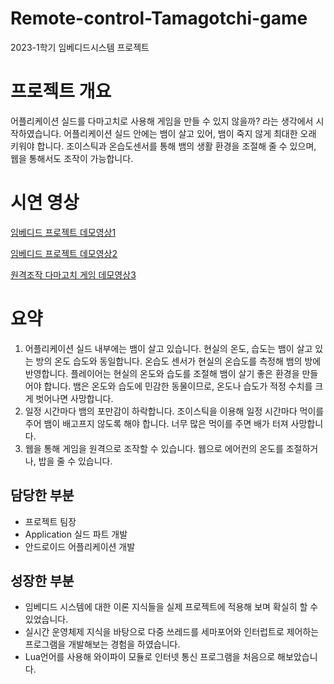 # Remote-control-Tamagotchi-game
2023-1학기 임베디드시스템 프로젝트

# 프로젝트 개요

어플리케이션 실드를 다마고치로 사용해 게임을 만들 수 있지 않을까? 라는 생각에서 시작하였습니다. 어플리케이션 실드 안에는 뱀이 살고 있어, 뱀이 죽지 않게 최대한 오래 키워야 합니다. 조이스틱과 온습도센서를 통해 뱀의 생활 환경을 조절해 줄 수 있으며, 웹을 통해서도 조작이 가능합니다.



# 시연 영상

[임베디드 프로젝트 데모영상1](https://youtu.be/iuyHm3SOQhc?feature=shared)

[임베디드 프로젝트 데모영상2](https://youtu.be/UDHInuoa2qU?feature=shared)

[원격조작 다마고치 게임 데모영상3](https://youtu.be/IBXD-OQsZyE?feature=shared)

# 요약

1. 어플리케이션 실드 내부에는 뱀이 살고 있습니다. 현실의 온도, 습도는 뱀이 살고 있는 방의 온도 습도와 동일합니다. 온습도 센서가 현실의 온습도를 측정해 뱀의 방에 반영합니다. 플레이어는 현실의 온도와 습도를 조절해 뱀이 살기 좋은 환경을 만들어야 합니다. 뱀은 온도와 습도에 민감한 동물이므로, 온도나 습도가 적정 수치를 크게 벗어나면 사망합니다.
2. 일정 시간마다 뱀의 포만감이 하락합니다. 조이스틱을 이용해 일정 시간마다 먹이를 주어 뱀이 배고프지 않도록 해야 합니다. 너무 많은 먹이를 주면 배가 터져 사망합니다.
3. 웹을 통해 게임을 원격으로 조작할 수 있습니다. 웹으로 에어컨의 온도를 조절하거나, 밥을 줄 수 있습니다.

## 담당한 부분

- 프로젝트 팀장
- Application 실드 파트 개발
- 안드로이드 어플리케이션 개발

## 성장한 부분

- 임베디드 시스템에 대한 이론 지식들을 실제 프로젝트에 적용해 보며 확실히 할 수 있었습니다.
- 실시간 운영체제 지식을 바탕으로 다중 쓰레드를 세마포어와 인터럽트로 제어하는 프로그램을 개발해보는 경험을 하였습니다.
- Lua언어를 사용해 와이파이 모듈로 인터넷 통신 프로그램을 처음으로 해보았습니다.
